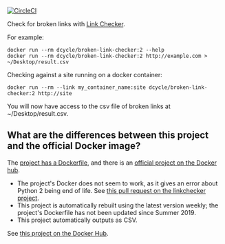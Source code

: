 [![CircleCI](https://circleci.com/gh/dcycle/docker-broken-link-checker.svg?style=svg)](https://circleci.com/gh/dcycle/docker-broken-link-checker)

Check for broken links with [Link Checker](https://github.com/linkchecker/linkchecker).

For example:

    docker run --rm dcycle/broken-link-checker:2 --help
    docker run --rm dcycle/broken-link-checker:2 http://example.com > ~/Desktop/result.csv

Checking against a site running on a docker container:

    docker run --rm --link my_container_name:site dcycle/broken-link-checker:2 http://site

You will now have access to the csv file of broken links at ~/Desktop/result.csv.

What are the differences between this project and the official Docker image?
-----

The [project has a Dockerfile](https://github.com/linkchecker/linkchecker/blob/master/Dockerfile), and there is an [official project on the Docker hub](https://hub.docker.com/r/linkchecker/linkchecker).

* The project's Docker does not seem to work, as it gives an error about Python 2 being end of life. See [this pull request on the linkchecker project](https://github.com/linkchecker/linkchecker/pull/379).
* This project is automatically rebuilt using the latest version weekly; the project's Dockerfile has not been updated since Summer 2019.
* This project automatically outputs as CSV.

See [this project on the Docker Hub](https://hub.docker.com/r/dcycle/broken-link-checker/).
